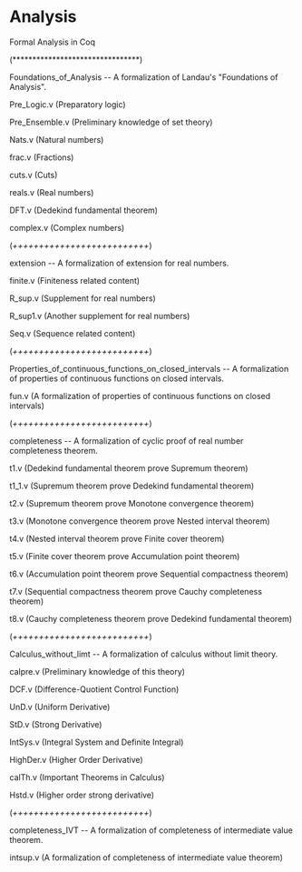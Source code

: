 # Analysis
Formal Analysis in Coq

(********************************)

Foundations_of_Analysis -- A formalization of Landau's "Foundations of Analysis".

Pre_Logic.v  (Preparatory logic)

Pre_Ensemble.v  (Preliminary knowledge of set theory)

Nats.v  (Natural numbers)

frac.v  (Fractions)

cuts.v  (Cuts)

reals.v  (Real numbers)

DFT.v (Dedekind fundamental theorem)

complex.v (Complex numbers)

(*++++++++++++++++++++++++++*)

extension -- A formalization of extension for real numbers.

finite.v (Finiteness related content)

R_sup.v (Supplement for real numbers)

R_sup1.v (Another supplement for real numbers)

Seq.v (Sequence related content)

(*++++++++++++++++++++++++++*)

Properties_of_continuous_functions_on_closed_intervals -- A formalization of properties of continuous functions on closed intervals.

fun.v (A formalization of properties of continuous functions on closed intervals)

(*++++++++++++++++++++++++++*)

completeness -- A formalization of cyclic proof of real number completeness theorem.

t1.v (Dedekind fundamental theorem prove Supremum theorem)

t1_1.v (Supremum theorem prove Dedekind fundamental theorem)

t2.v (Supremum theorem prove Monotone convergence theorem)

t3.v (Monotone convergence theorem prove Nested interval theorem)

t4.v (Nested interval theorem prove Finite cover theorem)

t5.v (Finite cover theorem prove Accumulation point theorem)

t6.v (Accumulation point theorem prove Sequential compactness theorem)

t7.v (Sequential compactness theorem prove Cauchy completeness theorem)

t8.v (Cauchy completeness theorem prove Dedekind fundamental theorem)

(*++++++++++++++++++++++++++*)

Calculus_without_limt -- A formalization of calculus without limit theory.

calpre.v (Preliminary knowledge of this theory)

DCF.v (Difference-Quotient Control Function)

UnD.v (Uniform Derivative)

StD.v (Strong Derivative)

IntSys.v (Integral System and Definite Integral)

HighDer.v (Higher Order Derivative)

calTh.v (Important Theorems in Calculus)

Hstd.v (Higher order strong derivative)

(*++++++++++++++++++++++++++*)

completeness_IVT -- A formalization of completeness of intermediate value theorem.

intsup.v (A formalization of completeness of intermediate value theorem)

